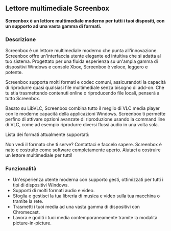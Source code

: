 <!-- Markdown version of store listing for localization. -->
<!-- Feel free to adapt or modify key points if necessary. -->
## Lettore multimediale Screenbox

**Screenbox è un lettore multimediale moderno per tutti i tuoi dispositi, con un supporto ad una vasta gamma di formati.**

### Descrizione

Screenbox è un lettore multimediale moderno che punta all'innovazione. Screenbox offre un'interfaccia utente elegante ed intuitiva che si adatta al tuo sistema. Progettato per una fluida esperienza su un'ampia gamma di dispositivi Windows e console Xbox, Screenbox è veloce, leggero e potente.

Screenbox supporta molti formati e codec comuni, assicurandoti la capacità di riprodurre quasi qualsiasi file multimediale senza bisogno di add-on. Che tu stia trasmettendo contenuti online o riproducendo file locali, penserà a tutto Screenbox.

Basato su LibVLC, Screenbox combina tutto il meglio di VLC media player con le moderne capacità della applicazioni Windows. Screenbox ti permette perfino di attivare opzioni avanzate di riproduzione usando la command line di VLC, come ad esempio riprodurre diversi flussi audio in una volta sola.

Lista dei formati attualmente supportati:  <!-- List of supported audio formats. -->
  <!-- List of supported video formats. -->
 <!-- List of supported playlist formats. -->

Non vedi il formato che ti serve? Contattaci e faccelo sapere. Screenbox è nato e costruito come software completamente aperto. Aiutaci a costruire un lettore multimediale per tutti!

### Funzionalità

- Un'esperienza utente moderna con supporto gesti, ottimizzati per tutti i tipi di dispositivi Windows.
- Supporti di molti formati audio e video.
- Sfoglia e gestisci la tua libreria di musica e video sulla tua macchina o tramite la rete.
- Trasmetti i tuoi media ad una vasta gamma di dispositivi con Chromecast.
- Lavora e goditi i tuoi media contemporaneamente tramite la modalità picture-in-picture.
